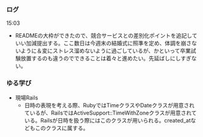### ログ
15:03  
- READMEの大枠ができたので、競合サービスとの差別化ポイントを追記していい加減提出する。ここ数日は今週末の結婚式に照準を定め、体調を崩さないように＆変にストレス溜めないように過ごしているが、かといって卒業試験放置するのも違うのでできることは着々と進めたい。先延ばしにしすぎない。

### ゆる学び
- 現場Rails  
  - 日時の表現を考える際、RubyではTimeクラスやDateクラスが用意されているが、RailsではActiveSupport::TimeWithZoneクラスが用意されている。Railsが日時を扱う際にはこのクラスが用いられる。created_atなどもこのクラスに属する。
